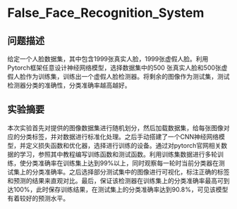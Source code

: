 # False_Face_Recognition_System
## 问题描述

给定一个人脸数据集，其中包含1999张真实人脸，1999张虚假人脸。利用Pytorch框架任意设计神经网络模型，选择数据集中的500 张真实人脸和500张虚假人脸作为训练集，训练出一个虚假人脸检测器。将剩余的图像作为测试集，测试检测器分类的准确性，分类准确率越高越好。
## 实验摘要
本次实验首先对提供的图像数据集进行随机划分，然后加载数据集，给每张图像对应的分类标签，并对数据进行标准化处理。之后手动搭建了一个CNN神经网络模型，并定义损失函数和优化器，选择进行训练的设备。通过对pytorch官网相关数据的学习，参照其中教程编写训练函数和测试函数。利用训练集数据进行多轮训练，使分类准确率在训练集上达到99%以上，同时观察每一轮时当前分类器在测试集上的分类准确率。之后选择部分测试集中的图像进行可视化，标注正确的标签和预测的结果来直观对比。最后，保证该检测器在训练集上的分类准确率最高可到达100%，此时保存训练结果，在测试集上的分类准确率达到90.8%，可见该模型有着较好的预测水平。
